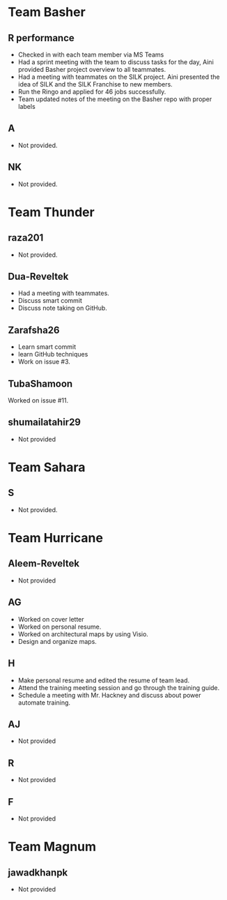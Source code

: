 # Team Basher
## R performance
-   Checked in with each team member via MS Teams
-   Had a sprint meeting with the team to discuss tasks for the day, Aini provided Basher project overview to all teammates.
-   Had a meeting with teammates on the SILK project. Aini presented the idea of SILK and the SILK Franchise to new members.
-   Run the Ringo and applied for 46 jobs successfully.
-   Team updated notes of the meeting on the Basher repo with proper labels
## A
- Not provided.
## NK
- Not provided.
# Team Thunder
## raza201
- Not provided.
## Dua-Reveltek
-  Had a meeting with teammates.
- Discuss smart commit
- Discuss note taking on GitHub.
## Zarafsha26
- Learn smart commit
- learn GitHub techniques
- Work on issue #3. 
## TubaShamoon
Worked on issue #11.
## shumailatahir29
- Not provided
# Team Sahara
## S
- Not provided.
# Team Hurricane
## Aleem-Reveltek
- Not provided
## AG
- Worked on cover letter
- Worked on personal resume.
- Worked on architectural maps by using Visio.
- Design and organize maps.
## H
- Make personal resume and edited the resume of team lead.
- Attend the training meeting session and go through the training guide.
- Schedule a meeting with Mr. Hackney and discuss about power automate training.
## AJ
- Not provided
## R
- Not provided
## F
- Not provided
# Team Magnum
## jawadkhanpk
- Not provided
